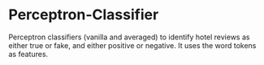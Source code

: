 # Perceptron-Classifier
 Perceptron classifiers (vanilla and averaged) to identify hotel reviews as either true or fake, and either positive or negative. It uses the word tokens as features.
